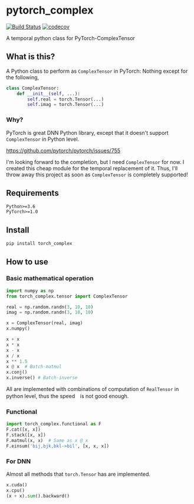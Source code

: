 # pytorch_complex

[![Build Status](https://travis-ci.org/kamo-naoyuki/pytorch_complex.svg?branch=master)](https://travis-ci.org/kamo-naoyuki/pytorch_complex)
[![codecov](https://codecov.io/gh/kamo-naoyuki/pytorch_complex/branch/master/graph/badge.svg)](https://codecov.io/gh/kamo-naoyuki/pytorch_complex)

A temporal python class for PyTorch-ComplexTensor


## What is this?
A Python class to perform as `ComplexTensor` in PyTorch: Nothing except for the following,

```python
class ComplexTensor: 
    def __init__(self, ...):
        self.real = torch.Tensor(...)
        self.imag = torch.Tensor(...)
```

### Why?
PyTorch is great DNN Python library, except that it doesn't support `ComplexTensor` in Python level.

https://github.com/pytorch/pytorch/issues/755

I'm looking forward to the completion, but I need `ComplexTensor` for now.
 I created this cheap module for the temporal replacement of it. Thus, I'll throw away this project as soon as  `ComplexTensor` is completely supported!

## Requirements

```
Python>=3.6
PyTorch>=1.0
```

## Install

```
pip install torch_complex
```

## How to use

### Basic mathematical operation
```python
import numpy as np
from torch_complex.tensor import ComplexTensor

real = np.random.randn(3, 10, 10)
imag = np.random.randn(3, 10, 10)

x = ComplexTensor(real, imag)
x.numpy()

x + x
x * x
x - x
x / x
x ** 1.5
x @ x  # Batch-matmul
x.conj()
x.inverse() # Batch-inverse
```

All are implemented with combinations of computation of `RealTensor` in python level, thus the speed　is not good enough.


### Functional

```python
import torch_complex.functional as F
F.cat([x, x])
F.stack([x, x])
F.matmul(x, x)  # Same as x @ x
F.einsum('bij,bjk,bkl->bil', [x, x, x])
```

### For DNN
Almost all methods that `torch.Tensor` has are implemented. 

```python
x.cuda()
x.cpu()
(x + x).sum().backward()
```
